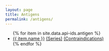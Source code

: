 ```yaml
---
layout: page
title: Antigens
permalink: /antigens/
---
```


<ul class="col6">
    {% for item in site.data.api-ids.antigen %}
    <li><a href="https://opencdsi.org/api/antigens/{{ item.id }}/">{{ item.name }}</a>
    <a href="https://opencdsi.org/api/antigens/{{ item.id }}/series">(Series)</a>
    <a href="https://opencdsi.org/api/antigens/{{ item.id }}/contraindications">(Contraindications)</a></li>
    {% endfor %}
</ul>